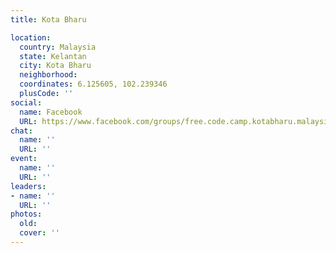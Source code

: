 ```yaml
---
title: Kota Bharu

location:
  country: Malaysia
  state: Kelantan
  city: Kota Bharu
  neighborhood: 
  coordinates: 6.125605, 102.239346
  plusCode: ''
social:
  name: Facebook
  URL: https://www.facebook.com/groups/free.code.camp.kotabharu.malaysia
chat:
  name: ''
  URL: ''
event:
  name: ''
  URL: ''
leaders:
- name: ''
  URL: ''
photos:
  old: 
  cover: ''
---
```

